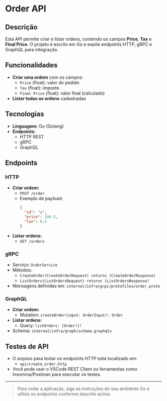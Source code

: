 # Order API

## Descrição
Esta API permite criar e listar ordens, contendo os campos **Price**, **Tax** e **Final Price**. O projeto é escrito em Go e expõe endpoints HTTP, gRPC e GraphQL para integração.

## Funcionalidades
- **Criar uma ordem** com os campos:
  - `Price` (float): valor do pedido
  - `Tax` (float): imposto
  - `Final Price` (float): valor final (calculado)
- **Listar todas as ordens** cadastradas

## Tecnologias
- **Linguagem:** Go (Golang)
- **Endpoints:**
  - HTTP REST
  - gRPC
  - GraphQL

## Endpoints

### HTTP
- **Criar ordem:**
  - `POST /order`
  - Exemplo de payload:
    ```json
    {
      "id": "a",
      "price": 100.5,
      "tax": 0.5
    }
    ```
- **Listar ordens:**
  - `GET /orders`

### gRPC
- Serviço: `OrderService`
- Métodos:
  - `CreateOrder(CreateOrderRequest) returns (CreateOrderResponse)`
  - `ListOrders(ListOrdersRequest) returns (ListOrdersResponse)`
- Mensagens definidas em: `internal/infra/grpc/protofiles/order.proto`

### GraphQL
- **Criar ordem:**
  - Mutation: `createOrder(input: OrderInput): Order`
- **Listar ordens:**
  - Query: `listOrders: [Order!]!`
- Schema: `internal/infra/graph/schema.graphqls`

## Testes de API
- O arquivo para testar os endpoints HTTP está localizado em:
  - `api/create_order.http`
- Você pode usar o VSCode REST Client ou ferramentas como Insomnia/Postman para executar os testes.

---

> Para rodar a aplicação, siga as instruções do seu ambiente Go e utilize os endpoints conforme descrito acima. 